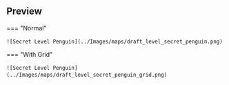 ## Preview

=== "Normal"

    ![Secret Level Penguin](../Images/maps/draft_level_secret_penguin.png)

=== "With Grid"

    ![Secret Level Penguin](../Images/maps/draft_level_secret_penguin_grid.png)
